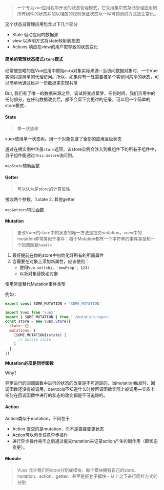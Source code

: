 > 一个专为vue应用程序开发的状态管理模式，它采用集中式存储管理应用的所有组件的状态并加以相应的规则保证状态以一种可预测的方式放生变化。



这个状态自管理应用包含以下几个部分

+ State 驱动应用的数据源
+ view 以声明方式将state映射到视图
+ Actions 响应在view的用户怓导致的状态变化



#### 简单的管理状态模式`store`模式

经常被忽略的是Vue应用中原始`data`对象实际来源--当访问数据对象时，一个Vue实例只是简单的代理访问。所以，如果你有一处需要被多个实例间共享的状态，可以简单地通过维护一份数据来实现共享



But, 我们有了唯一的数据来源之后，调试将变成噩梦，任何时间，我们应用中的任何部分，在任何数据改变后，都不会留下变更过的记录，可以用一个简单的store模式...



#### State

> 单一状态树

vuex使用单一状态树，用一个对象包含了全部的应用层级状态



通过在根实例中注册`store`选项，该store实例会注入到根组件下的所有子组件中，且子组件能通过`this.$store`访问到。



`mapState`辅助函数

#### Getter

> 可以认为是store的计算属性

接收两个参数，1.state 2. 其他getter



`mapGetters`辅助函数



#### Mutation

> 更改Vuex的store中的状态的唯一方法是提交mutation。vuex中的mutation非常类似于事件：每个Mutation都有一个字符串的事件类型和一个回调函数`handle`



1. 最好提前在你的store中初始化好所有的所需属性
2. 当需要在对象上添加新属性，应该使用：
   + 使用`Vue.set(obj, 'newProp', 123)`
   + 以新对象替换老对象



使用常量替代Mutation事件类型

例如：

```javascript
export const SOME_MUTATION = 'SOME_MUTATION'
```

```javascript
import Vuex from 'vuex'
import { SOME_MUTATION } from './mutation-types'
const store = new Vuex.Store({
  state: {},
  mutations: {
    [SOME_MUTATION](state) {
      // mutate state
    }
  }
})
```



**Mutation必须是同步函数**

Why?

异步进行的回调函数中进行的状态的改变是不可追踪的，当mutation触发时，回调函数还没有被调用，devtools不知道什么时候回调函数实际上被调用—实质上任何在回调函数中进行的状态的改变都是不可追踪的。







#### Action

Action类似于mutation，不同在于：

+ Action 提交的是mutation，而不是直接变更状态
+ Action可以包含任意异步操作
+ 进行异步操作完毕之后通过提交mutation来记录action产生的副作用（即状态变更）。



#### Module

> Vuex 允许我们将store分割成模块，每个模块拥有自己的state、mutation、action、getter、甚至是嵌套子模块 - 从上之下进行同样方式的分割

